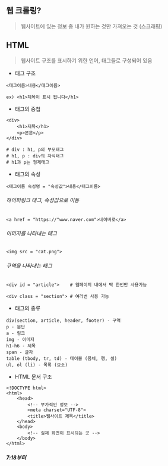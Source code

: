 ## 웹 크롤링? 
> 웹사이트에 있는 정보 중 내가 원하는 것만 가져오는 것 (스크래핑)

## HTML
> 웹사이트 구조를 표시하기 위한 언어, 태그들로 구성되어 있음

- 태그 구조
```
<태그이름>내용</태그이름>

ex) <h1>제목이 표시 됩니다</h1>
```

- 태그의 중첩
```
<div>
    <h1>제목</h1>
    <p>본문</p>
</div>
```
```
# div : h1, p의 부모태그
# h1, p : div의 자식태그
# h1과 p는 형제태그
```

- 태그의 속성
```
<태그이름 속성명 = "속성값">내용</태그이름>
```

###### 하이퍼링크 태그, 속성값으로 이동
```
<a href = "https://"www.naver.com">네이버로</a>
```

###### 이미지를 나타내는 태그
```
<img src = "cat.png">
```

###### 구역을 나타내는 태그
```
<div id = "article">    # 웹페이지 내에서 딱 한번만 사용가능

<div class = "section"> # 여러번 사용 가능
```

- 태그의 종류
```
div(section, article, header, footer) - 구역
p - 문단
a - 링크
img - 이미지
h1-h6 - 제목
span - 글자
table (tbody, tr, td) - 테이블 (몸체, 행, 셀)
ul, ol (li) - 목록 (요소)
```

- HTML 문서 구조
```
<!DOCTYPE html>
<html>
    <head>
        <!-- 부가적인 정보 -->
        <meta charset="UTF-8">
        <title>웹사이트 제목</title>
    </head>
    <body>
        <!-- 실제 화면이 표시되는 곳 -->
    </body>
</html>
```

##### 7:18부터